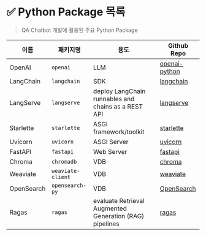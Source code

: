 # ✅ Python Package 목록

> QA Chatbot 개발에 활용된 주요 Python Package



| 이름       | 패키지명          | 용도                                                    | Github Repo                                                  |
| ---------- | ----------------- | ------------------------------------------------------- | ------------------------------------------------------------ |
| OpenAI     | `openai`          | LLM                                                     | [openai-python](https://github.com/openai/openai-python)     |
| LangChain  | `langchain`       | SDK                                                     | [langchain](https://github.com/langchain-ai/langchain)       |
| LangServe  | `langserve`       | deploy LangChain runnables and chains as a REST API     | [langserve](https://github.com/langchain-ai/langserve?ref=blog.langchain.dev) |
| Starlette  | `starlette`       | ASGI framework/toolkit                                  | [starlette](https://github.com/encode/starlette)             |
| Uvicorn    | `uvicorn`         | ASGI Server                                             | [uvicorn](https://github.com/encode/uvicorn)                 |
| FastAPI    | `fastapi`         | Web Server                                              | [fastapi](https://github.com/tiangolo/fastapi)               |
| Chroma     | `chromadb`        | VDB                                                     | [chroma](https://github.com/chroma-core/chroma)              |
| Weaviate   | `weaviate-client` | VDB                                                     | [weaviate](https://github.com/weaviate/weaviate)             |
| OpenSearch | `opensearch-py`   | VDB                                                     | [OpenSearch](https://github.com/opensearch-project/OpenSearch) |
| Ragas      | `ragas`           | evaluate Retrieval Augmented Generation (RAG) pipelines | [ragas](https://github.com/explodinggradients/ragas)         |

